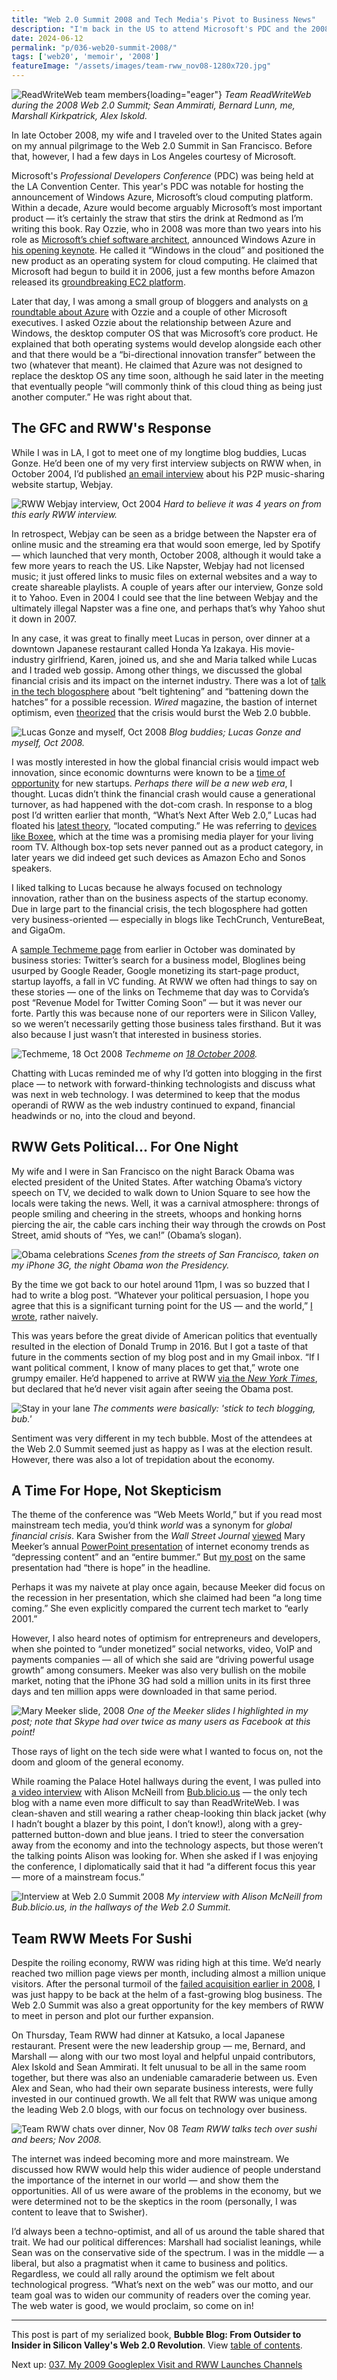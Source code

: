 ```yaml
---
title: "Web 2.0 Summit 2008 and Tech Media's Pivot to Business News"
description: "I'm back in the US to attend Microsoft's PDC and the 2008 Web 2.0 Summit. Team RWW meets in San Francisco and despite the looming global financial crisis, we remain techno-optimists."
date: 2024-06-12
permalink: "p/036-web20-summit-2008/"
tags: ['web20', 'memoir', '2008']
featureImage: "/assets/images/team-rww_nov08-1280x720.jpg"
---
```


![ReadWriteWeb team members](/assets/images/team-rww_nov08.jpeg){loading="eager"}
*Team ReadWriteWeb during the 2008 Web 2.0 Summit; Sean Ammirati, Bernard Lunn, me, Marshall Kirkpatrick, Alex Iskold.*

In late October 2008, my wife and I traveled over to the United States again on my annual pilgrimage to the Web 2.0 Summit in San Francisco. Before that, however, I had a few days in Los Angeles courtesy of Microsoft.

Microsoft's *Professional Developers Conference* (PDC) was being held at the LA Convention Center. This year's PDC was notable for hosting the announcement of Windows Azure, Microsoft’s cloud computing platform. Within a decade, Azure would become arguably Microsoft’s most important product — it’s certainly the straw that stirs the drink at Redmond as I’m writing this book. Ray Ozzie, who in 2008 was more than two years into his role as [Microsoft’s chief software architect](/p/023-microsoft-mix-2007/), announced Windows Azure in [his opening keynote](https://web.archive.org/web/20081029045540/http://www.readwriteweb.com/archives/windows_azure.php). He called it “Windows in the cloud” and positioned the new product as an operating system for cloud computing. He claimed that Microsoft had begun to build it in 2006, just a few months before Amazon released its [groundbreaking EC2 platform](/p/018-birth-of-cloud-computing/).

Later that day, I was among a small group of bloggers and analysts on [a roundtable about Azure](https://web.archive.org/web/20081029122745/http://www.readwriteweb.com/archives/microsoft_azure_redefine_os.php) with Ozzie and a couple of other Microsoft executives. I asked Ozzie about the relationship between Azure and Windows, the desktop computer OS that was Microsoft’s core product. He explained that both operating systems would develop alongside each other and that there would be a “bi-directional innovation transfer” between the two (whatever that meant). He claimed that Azure was not designed to replace the desktop OS any time soon, although he said later in the meeting that eventually people “will commonly think of this cloud thing as being just another computer.” He was right about that.

## The GFC and RWW's Response

While I was in LA, I got to meet one of my longtime blog buddies, Lucas Gonze. He’d been one of my very first interview subjects on RWW when, in October 2004, I’d published [an email interview](https://web.archive.org/web/20041103050159/http://www.readwriteweb.com/archives/002378.php) about his P2P music-sharing website startup, Webjay. 

![RWW Webjay interview, Oct 2004](/assets/images/rww_oct2004_webjay.png)
*Hard to believe it was 4 years on from this early RWW interview.*

In retrospect, Webjay can be seen as a bridge between the Napster era of online music and the streaming era that would soon emerge, led by Spotify — which launched that very month, October 2008, although it would take a few more years to reach the US. Like Napster, Webjay had not licensed music; it just offered links to music files on external websites and a way to create shareable playlists. A couple of years after our interview, Gonze sold it to Yahoo. Even in 2004 I could see that the line between Webjay and the ultimately illegal Napster was a fine one, and perhaps that’s why Yahoo shut it down in 2007.

In any case, it was great to finally meet Lucas in person, over dinner at a downtown Japanese restaurant called Honda Ya Izakaya. His movie-industry girlfriend, Karen, joined us, and she and Maria talked while Lucas and I traded web gossip. Among other things, we discussed the global financial crisis and its impact on the internet industry. There was a lot of [talk in the tech blogosphere](https://web.archive.org/web/20121124025228/http://www.avc.com/a_vc/2008/10/dont-shoot-the.html) about “belt tightening” and “battening down the hatches” for a possible recession. *Wired* magazine, the bastion of internet optimism, even [theorized](https://www.wired.com/2008/10/the-end-of-web/) that the crisis would burst the Web 2.0 bubble.

![Lucas Gonze and myself, Oct 2008](/assets/images/gonze_ricmac_oct2008.jpg)
*Blog buddies; Lucas Gonze and myself, Oct 2008.*

I was mostly interested in how the global financial crisis would impact web innovation, since economic downturns were known to be a [time of opportunity](https://web.archive.org/web/20081029044747/http://www.readwriteweb.com/archives/whats_next_after_web_20.php) for new startups. *Perhaps there will be a new web era*, I thought. Lucas didn’t think the financial crash would cause a generational turnover, as had happened with the dot-com crash. In response to a blog post I’d written earlier that month, “What’s Next After Web 2.0,” Lucas had floated his [latest theory](https://twitter.com/lucas_gonze/status/959694664), “located computing.” He was referring to [devices like Boxee](https://some.gonze.com/2009/08/27/mobile-vs-located/), which at the time was a promising media player for your living room TV. Although box-top sets never panned out as a product category, in later years we did indeed get such devices as Amazon Echo and Sonos speakers.

I liked talking to Lucas because he always focused on technology innovation, rather than on the business aspects of the startup economy. Due in large part to the financial crisis, the tech blogosphere had gotten very business-oriented — especially in blogs like TechCrunch, VentureBeat, and GigaOm. 

A [sample Techmeme page](https://www.techmeme.com/081018/h1925) from earlier in October was dominated by business stories: Twitter’s search for a business model, Bloglines being usurped by Google Reader, Google monetizing its start-page product, startup layoffs, a fall in VC funding. At RWW we often had things to say on these stories — one of the links on Techmeme that day was to Corvida’s post “Revenue Model for Twitter Coming Soon” — but it was never our forte. Partly this was because none of our reporters were in Silicon Valley, so we weren’t necessarily getting those business tales firsthand. But it was also because I just wasn’t that interested in business stories.

![Techmeme, 18 Oct 2008](/assets/images/techmeme_18oct08.png)
*Techmeme on [18 October 2008](https://www.techmeme.com/081018/h1925).*

Chatting with Lucas reminded me of why I’d gotten into blogging in the first place — to network with forward-thinking technologists and discuss what was next in web technology. I was determined to keep that the modus operandi of RWW as the web industry continued to expand, financial headwinds or no, into the cloud and beyond.

## RWW Gets Political... For One Night

My wife and I were in San Francisco on the night Barack Obama was elected president of the United States. After watching Obama’s victory speech on TV, we decided to walk down to Union Square to see how the locals were taking the news. Well, it was a carnival atmosphere: throngs of people smiling and cheering in the streets, whoops and honking horns piercing the air, the cable cars inching their way through the crowds on Post Street, amid shouts of “Yes, we can!” (Obama’s slogan).

![Obama celebrations](/assets/images/obama_sf_celebrations_nov2008b.jpg)
*Scenes from the streets of San Francisco, taken on my iPhone 3G, the night Obama won the Presidency.*

By the time we got back to our hotel around 11pm, I was so buzzed that I had to write a blog post. “Whatever your political persuasion, I hope you agree that this is a significant turning point for the US — and the world,” [I wrote](https://web.archive.org/web/20081108081853/http://www.readwriteweb.com/archives/obama_celebration.php), rather naively. 

This was years before the great divide of American politics that eventually resulted in the election of Donald Trump in 2016. But I got a taste of that future in the comments section of my blog post and in my Gmail inbox. “If I want political comment, I know of many places to get that,” wrote one grumpy emailer. He’d happened to arrive at RWW [via the *New York Times*](/p/035-indie-media-business-20/), but declared that he’d never visit again after seeing the Obama post.

![Stay in your lane](/assets/images/rww-obama-nov08.png)
*The comments were basically: 'stick to tech blogging, bub.'*

Sentiment was very different in my tech bubble. Most of the attendees at the Web 2.0 Summit seemed just as happy as I was at the election result. However, there was also a lot of trepidation about the economy. 

## A Time For Hope, Not Skepticism

The theme of the conference was “Web Meets World,” but if you read most mainstream tech media, you’d think *world* was a synonym for *global financial crisis*. Kara Swisher from the *Wall Street Journal* [viewed](https://web.archive.org/web/20081109051906/http://kara.allthingsd.com/20081106/mary-meekers-entire-bummer-powerpoint-on-her-internet-outlook/) Mary Meeker’s annual [PowerPoint presentation](https://web.archive.org/web/20081109051941/http://www.morganstanley.com/institutional/techresearch/internet_trends.html) of internet economy trends as “depressing content” and an “entire bummer.” But [my post](https://web.archive.org/web/20081109054830/http://www.readwriteweb.com/archives/mary_meeker_at_web_20_summit_08.php) on the same presentation had “there is hope” in the headline.

Perhaps it was my naivete at play once again, because Meeker did focus on the recession in her presentation, which she claimed had been “a long time coming.” She even explicitly compared the current tech market to “early 2001.” 

However, I also heard notes of optimism for entrepreneurs and developers, when she pointed to “under monetized” social networks, video, VoIP and payments companies — all of which she said are “driving powerful usage growth” among consumers. Meeker was also very bullish on the mobile market, noting that the iPhone 3G had sold a million units in its first three days and ten million apps were downloaded in that same period. 

![Mary Meeker slide, 2008](/assets/images/meeker_slide22_2008.jpg)
*One of the Meeker slides I highlighted in my post; note that Skype had over twice as many users as Facebook at this point!*

Those rays of light on the tech side were what I wanted to focus on, not the doom and gloom of the general economy.

While roaming the Palace Hotel hallways during the event, I was pulled into [a video interview](https://www.youtube.com/watch?v=pOPooiyWylM) with Alison McNeill from [Bub&#46;blicio&#46;us](https://web.archive.org/web/20081220131136/http://bub.blicio.us/2008/11/) — the only tech blog with a name even more difficult to say than ReadWriteWeb. I was clean-shaven and still wearing a rather cheap-looking thin black jacket (why I hadn’t bought a blazer by this point, I don’t know!), along with a grey-patterned button-down and blue jeans. I tried to steer the conversation away from the economy and into the technology aspects, but those weren’t the talking points Alison was looking for. When she asked if I was enjoying the conference, I diplomatically said that it had “a different focus this year — more of a mainstream focus.”

![Interview at Web 2.0 Summit 2008](/assets/images/ricmac_web20-summit-2008c.jpg)
*My interview with Alison McNeill from Bub&#46;blicio&#46;us, in the hallways of the Web 2.0 Summit.*

## Team RWW Meets For Sushi

Despite the roiling economy, RWW was riding high at this time. We’d nearly reached two million page views per month, including almost a million unique visitors. After the personal turmoil of the [failed acquisition earlier in 2008](/p/034-rww-withdraws-from-zde-deal/), I was just happy to be back at the helm of a fast-growing blog business. The Web 2.0 Summit was also a great opportunity for the key members of RWW to meet in person and plot our further expansion.

On Thursday, Team RWW had dinner at Katsuko, a local Japanese restaurant. Present were the new leadership group — me, Bernard, and Marshall — along with our two most loyal and helpful unpaid contributors, Alex Iskold and Sean Ammirati. It felt unusual to be all in the same room together, but there was also an undeniable camaraderie between us. Even Alex and Sean, who had their own separate business interests, were fully invested in our continued growth. We all felt that RWW was unique among the leading Web 2.0 blogs, with our focus on technology over business.

![Team RWW chats over dinner, Nov 08](/assets/images/team-rww_nov08b.jpeg)
*Team RWW talks tech over sushi and beers; Nov 2008.*

The internet was indeed becoming more and more mainstream. We discussed how RWW would help this wider audience of people understand the importance of the internet in our world — and show them the opportunities. All of us were aware of the problems in the economy, but we were determined not to be the skeptics in the room (personally, I was content to leave that to Swisher).

I’d always been a techno-optimist, and all of us around the table shared that trait. We had our political differences: Marshall had socialist leanings, while Sean was on the conservative side of the spectrum. I was in the middle — a liberal, but also a pragmatist when it came to business and politics. Regardless, we could all rally around the optimism we felt about technological progress. “What’s next on the web” was our motto, and our team goal was to widen our community of readers over the coming year. The web water is good, we would proclaim, so come on in!

* * *

This post is part of my serialized book, **Bubble Blog: From Outsider to Insider in Silicon Valley's Web 2.0 Revolution**. View [table of contents](/p/roadmap-bubbleblog/).

Next up: [037. My 2009 Googleplex Visit and RWW Launches Channels](/p/037-googleplex-2009-rww-channels/)
